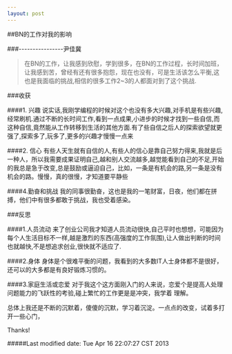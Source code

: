 ```yaml
---
layout: post
---
```


##BN的工作对我的影响

###----------------尹佳冀

>在BN的工作，让我感到欣慰，学到很多，在BN的工作过程，长时间加班，让我感到苦，曾经有还有很多抱怨，现在也没有，可是生活该怎么平衡,这也是我面临的挑战,相信的很多工作2~3的人都面对到了这个挑战.

###收获

####1. 兴趣
说实话,我刚学编程的时候对这个也没有多大兴趣,对手机是有些兴趣,经常刷机.通过不断的长时间工作,看到一点成果,小进步的时候才找到一些自信,而这种自信,竟然能从工作转移到生活的其他方面.有了些自信之后人的探索欲望就更强了,探索多了,玩多了,更多的兴趣才慢慢一点来

####2. 信心
有些人天生就有自信的人,有些人的信心是靠自己努力得来,我就是后一种人，所以我需要成果证明自己,越和别人交流越多,越觉能看到自己的不足,开始的我总是急于改变,总是鼓励或逼迫自己，比如，一条是有机会的路,另一条是没有机会的路。慢慢，真的很慢，才知道要平静些                

####4.勤奋和挑战
我的同事很勤奋，这也是我的一笔财富，日夜，他们都在拼搏，他们中有很多都敢于挑战，我也受着感染。

###反思

####1.人员流动
来了创业公司我才知道人员流动很快,自己平时也想想，可能因为每个人生活目标不一样,越是激烈的东西(高强度的工作氛围),让人做出判断的时间也就越快,不是想追求创业,很快就不适应了.

####2.身体
身体是个很难平衡的问题，我看到的大多数IT人士身体都不是很好，还可以的大多都是有良好锻炼习惯的。

####3.家庭生活或恋爱
对于我这个这方面刚入门的人来说，恋爱个是提高人处理问题能力的飞跃性的考验,碰上繁忙的工作更是是冲突，我学着 理解。

总体上我还是不断的沉默着，傻傻的沉默，学习着沉淀。一点点的改变，试着多打开一些心门，

Thanks!


#####Last modified date: Tue Apr 16 22:07:27 CST 2013
